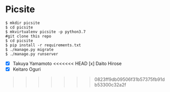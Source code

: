 # Picsite

```shell
$ mkdir picsite
$ cd picsite
$ mkvirtualenv picsite -p python3.7
#git clone this repo
$ cd picsite
$ pip install -r requirements.txt
$ ./manage.py migrate
$ ./manage.py runserver
```

- [x] Takuya Yamamoto
<<<<<<< HEAD
  [x] Daito Hirose
- [x] Keitaro Oguri
>>>>>>> 0823ff9db09506f31b57375fb91db53300c32a2f
